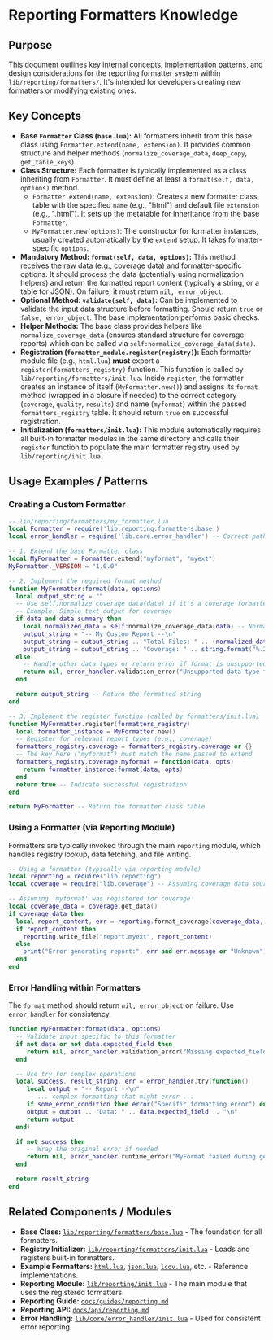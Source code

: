 # Reporting Formatters Knowledge

## Purpose

This document outlines key internal concepts, implementation patterns, and design considerations for the reporting formatter system within `lib/reporting/formatters/`. It's intended for developers creating new formatters or modifying existing ones.

## Key Concepts

-   **Base `Formatter` Class (`base.lua`):** All formatters inherit from this base class using `Formatter.extend(name, extension)`. It provides common structure and helper methods (`normalize_coverage_data`, `deep_copy`, `get_table_keys`).
-   **Class Structure:** Each formatter is typically implemented as a class inheriting from `Formatter`. It must define at least a `format(self, data, options)` method.
    -   `Formatter.extend(name, extension)`: Creates a new formatter class table with the specified `name` (e.g., "html") and default file `extension` (e.g., ".html"). It sets up the metatable for inheritance from the base `Formatter`.
    -   `MyFormatter.new(options)`: The constructor for formatter instances, usually created automatically by the `extend` setup. It takes formatter-specific `options`.
-   **Mandatory Method: `format(self, data, options)`:** This method receives the raw data (e.g., coverage data) and formatter-specific options. It should process the data (potentially using normalization helpers) and return the formatted report content (typically a string, or a table for JSON). On failure, it must return `nil, error_object`.
-   **Optional Method: `validate(self, data)`:** Can be implemented to validate the input data structure before formatting. Should return `true` or `false, error_object`. The base implementation performs basic checks.
-   **Helper Methods:** The base class provides helpers like `normalize_coverage_data` (ensures standard structure for coverage reports) which can be called via `self:normalize_coverage_data(data)`.
-   **Registration (`formatter_module.register(registry)`):** Each formatter module file (e.g., `html.lua`) **must** export a `register(formatters_registry)` function. This function is called by `lib/reporting/formatters/init.lua`. Inside `register`, the formatter creates an instance of itself (`MyFormatter.new()`) and assigns its `format` method (wrapped in a closure if needed) to the correct category (`coverage`, `quality`, `results`) and name (`myformat`) within the passed `formatters_registry` table. It should return `true` on successful registration.
-   **Initialization (`formatters/init.lua`):** This module automatically requires all built-in formatter modules in the same directory and calls their `register` function to populate the main formatter registry used by `lib/reporting/init.lua`.

## Usage Examples / Patterns

### Creating a Custom Formatter

```lua
-- lib/reporting/formatters/my_formatter.lua
local Formatter = require('lib.reporting.formatters.base')
local error_handler = require('lib.core.error_handler') -- Correct path

-- 1. Extend the base Formatter class
local MyFormatter = Formatter.extend("myformat", "myext")
MyFormatter._VERSION = "1.0.0"

-- 2. Implement the required format method
function MyFormatter:format(data, options)
  local output_string = ""
  -- Use self:normalize_coverage_data(data) if it's a coverage formatter
  -- Example: Simple text output for coverage
  if data and data.summary then
    local normalized_data = self:normalize_coverage_data(data) -- Normalize first
    output_string = "-- My Custom Report --\n"
    output_string = output_string .. "Total Files: " .. (normalized_data.summary.total_files or 0) .. "\n"
    output_string = output_string .. "Coverage: " .. string.format("%.2f%%", normalized_data.summary.coverage_percent or 0) .. "\n"
  else
    -- Handle other data types or return error if format is unsupported
    return nil, error_handler.validation_error("Unsupported data type for myformat", { data_type = type(data) })
  end

  return output_string -- Return the formatted string
end

-- 3. Implement the register function (called by formatters/init.lua)
function MyFormatter.register(formatters_registry)
  local formatter_instance = MyFormatter.new()
  -- Register for relevant report types (e.g., coverage)
  formatters_registry.coverage = formatters_registry.coverage or {}
  -- The key here ("myformat") must match the name passed to extend
  formatters_registry.coverage.myformat = function(data, opts)
    return formatter_instance:format(data, opts)
  end
  return true -- Indicate successful registration
end

return MyFormatter -- Return the formatter class table
```

### Using a Formatter (via Reporting Module)

Formatters are typically invoked through the main `reporting` module, which handles registry lookup, data fetching, and file writing.

```lua
-- Using a formatter (typically via reporting module)
local reporting = require("lib.reporting")
local coverage = require("lib.coverage") -- Assuming coverage data source

-- Assuming 'myformat' was registered for coverage
local coverage_data = coverage.get_data()
if coverage_data then
  local report_content, err = reporting.format_coverage(coverage_data, "myformat")
  if report_content then
    reporting.write_file("report.myext", report_content)
  else
    print("Error generating report:", err and err.message or "Unknown")
  end
end
```

### Error Handling within Formatters

The `format` method should return `nil, error_object` on failure. Use `error_handler` for consistency.

```lua
function MyFormatter:format(data, options)
  -- Validate input specific to this formatter
  if not data or not data.expected_field then
     return nil, error_handler.validation_error("Missing expected_field in data", { formatter = self.name })
  end

  -- Use try for complex operations
  local success, result_string, err = error_handler.try(function()
     local output = "-- Report --\n"
     -- ... complex formatting that might error ...
     if some_error_condition then error("Specific formatting error") end
     output = output .. "Data: " .. data.expected_field .. "\n"
     return output
  end)

  if not success then
     -- Wrap the original error if needed
     return nil, error_handler.runtime_error("MyFormat failed during generation", { formatter = self.name }, result_string)
  end

  return result_string
end
```

## Related Components / Modules

-   **Base Class:** [`lib/reporting/formatters/base.lua`](base.lua) - The foundation for all formatters.
-   **Registry Initializer:** [`lib/reporting/formatters/init.lua`](init.lua) - Loads and registers built-in formatters.
-   **Example Formatters:** [`html.lua`](html.lua), [`json.lua`](json.lua), [`lcov.lua`](lcov.lua), etc. - Reference implementations.
-   **Reporting Module:** [`lib/reporting/init.lua`](../init.lua) - The main module that uses the registered formatters.
-   **Reporting Guide:** [`docs/guides/reporting.md`](../../../../docs/guides/reporting.md)
-   **Reporting API:** [`docs/api/reporting.md`](../../../../docs/api/reporting.md)
-   **Error Handling:** [`lib/core/error_handler/init.lua`](../../../core/error_handler/init.lua) - Used for consistent error reporting.
